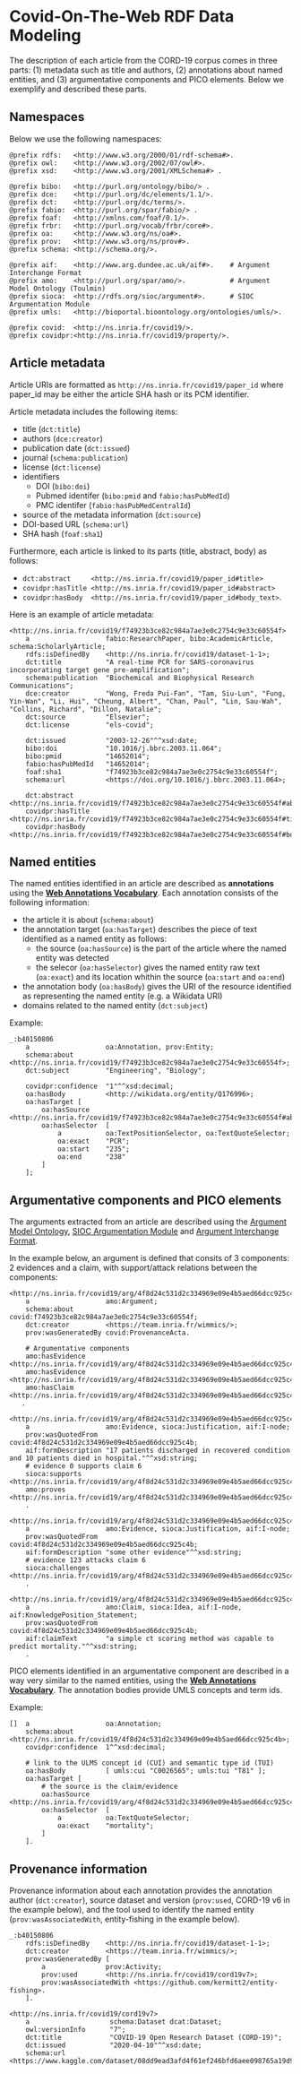 # Covid-On-The-Web RDF Data Modeling

The description of each article from the CORD-19 corpus comes in three parts: (1) metadata such as title and authors, (2) annotations about named entities, and (3) argumentative components and PICO elements. Below we exemplify and described these parts.

## Namespaces

Below we use the following namespaces:

```turtle
@prefix rdfs:   <http://www.w3.org/2000/01/rdf-schema#>.
@prefix owl:    <http://www.w3.org/2002/07/owl#>.
@prefix xsd:    <http://www.w3.org/2001/XMLSchema#> .

@prefix bibo:   <http://purl.org/ontology/bibo/> .
@prefix dce:    <http://purl.org/dc/elements/1.1/>.
@prefix dct:    <http://purl.org/dc/terms/>.
@prefix fabio:  <http://purl.org/spar/fabio/> .
@prefix foaf:   <http://xmlns.com/foaf/0.1/>.
@prefix frbr:   <http://purl.org/vocab/frbr/core#>.
@prefix oa:     <http://www.w3.org/ns/oa#>.
@prefix prov:   <http://www.w3.org/ns/prov#>.
@prefix schema: <http://schema.org/>.

@prefix aif:    <http://www.arg.dundee.ac.uk/aif#>.    # Argument Interchange Format
@prefix amo:    <http://purl.org/spar/amo/>.           # Argument Model Ontology (Toulmin)
@prefix sioca:  <http://rdfs.org/sioc/argument#>.      # SIOC Argumentation Module
@prefix umls:   <http://bioportal.bioontology.org/ontologies/umls/>.

@prefix covid:  <http://ns.inria.fr/covid19/>.
@prefix covidpr:<http://ns.inria.fr/covid19/property/>.
```

## Article metadata

Article URIs are formatted as `http://ns.inria.fr/covid19/paper_id` where paper_id may be either the article SHA hash or its PCM identifier.

Article metadata includes the following items:
- title (`dct:title`)
- authors (`dce:creator`)
- publication date (`dct:issued`)
- journal (`schema:publication`)
- license (`dct:license`)
- identifiers
    - DOI (`bibo:doi`)
    - Pubmed identifer (`bibo:pmid` and `fabio:hasPubMedId`)
    - PMC identifer (`fabio:hasPubMedCentralId`)
- source of the metadata information (`dct:source`)
- DOI-based URL (`schema:url`)
- SHA hash (`foaf:sha1`)

Furthermore, each article is linked to its parts (title, abstract, body) as follows:
- `dct:abstract     <http://ns.inria.fr/covid19/paper_id#title>`
- `covidpr:hasTitle <http://ns.inria.fr/covid19/paper_id#abstract>`
- `covidpr:hasBody  <http://ns.inria.fr/covid19/paper_id#body_text>`.

Here is an example of article metadata:
```turtle
<http://ns.inria.fr/covid19/f74923b3ce82c984a7ae3e0c2754c9e33c60554f>
    a                   fabio:ResearchPaper, bibo:AcademicArticle, schema:ScholarlyArticle;
    rdfs:isDefinedBy    <http://ns.inria.fr/covid19/dataset-1-1>;
    dct:title           "A real-time PCR for SARS-coronavirus incorporating target gene pre-amplification";
    schema:publication  "Biochemical and Biophysical Research Communications";
    dce:creator	        "Wong, Freda Pui-Fan", "Tam, Siu-Lun", "Fung, Yin-Wan", "Li, Hui", "Cheung, Albert", "Chan, Paul", "Lin, Sau-Wah", "Collins, Richard", "Dillon, Natalie";
    dct:source          "Elsevier";
    dct:license         "els-covid";

    dct:issued          "2003-12-26"^^xsd:date;
    bibo:doi            "10.1016/j.bbrc.2003.11.064";
    bibo:pmid           "14652014";
    fabio:hasPubMedId   "14652014";
    foaf:sha1           "f74923b3ce82c984a7ae3e0c2754c9e33c60554f";
    schema:url          <https://doi.org/10.1016/j.bbrc.2003.11.064>;
    
    dct:abstract        <http://ns.inria.fr/covid19/f74923b3ce82c984a7ae3e0c2754c9e33c60554f#abstract>;
    covidpr:hasTitle    <http://ns.inria.fr/covid19/f74923b3ce82c984a7ae3e0c2754c9e33c60554f#title>;
    covidpr:hasBody     <http://ns.inria.fr/covid19/f74923b3ce82c984a7ae3e0c2754c9e33c60554f#body_text>.
```

## Named entities

The named entities identified in an article are described as **annotations** using the **[Web Annotations Vocabulary](https://www.w3.org/TR/annotation-vocab/)**.
Each annotation consists of the following information:
- the article it is about (`schema:about`)
- the annotation target (`oa:hasTarget`) describes the piece of text identified as a named entity as follows:
    - the source (`oa:hasSource`) is the part of the article where the named entity was detected
    - the selecor (`oa:hasSelector`) gives the named entity raw text (`oa:exact`) and its location whithin the source (`oa:start` and `oa:end`)
- the annotation body (`oa:hasBody`) gives the URI of the resource identified as representing the named entity (e.g. a Wikidata URI)
- domains related to the named entity (`dct:subject`)

Example:
```turtle
_:b40150806	
    a                   oa:Annotation, prov:Entity;
    schema:about        <http://ns.inria.fr/covid19/f74923b3ce82c984a7ae3e0c2754c9e33c60554f>;
    dct:subject         "Engineering", "Biology";
    
    covidpr:confidence	"1"^^xsd:decimal;
    oa:hasBody          <http://wikidata.org/entity/Q176996>;
    oa:hasTarget [
        oa:hasSource    <http://ns.inria.fr/covid19/f74923b3ce82c984a7ae3e0c2754c9e33c60554f#abstract>;
        oa:hasSelector  [
            a           oa:TextPositionSelector, oa:TextQuoteSelector;
            oa:exact    "PCR";
            oa:start    "235";
            oa:end      "238"
        ]
    ];
```

## Argumentative components and PICO elements

The arguments extracted from an article are described using the [Argument Model Ontology](http://purl.org/spar/amo/), [SIOC Argumentation Module](http://rdfs.org/sioc/argument#) and [Argument Interchange Format](http://www.arg.dundee.ac.uk/aif#).

In the example below, an argument is defined that consits of 3 components: 2 evidences and a claim, with support/attack relations between the components:
```turtle
<http://ns.inria.fr/covid19/arg/4f8d24c531d2c334969e09e4b5aed66dcc925c4b>
    a                   amo:Argument;
    schema:about        covid:f74923b3ce82c984a7ae3e0c2754c9e33c60554f;
    dct:creator         <https://team.inria.fr/wimmics/>;
    prov:wasGeneratedBy	covid:ProvenanceActa.

    # Argumentative components
    amo:hasEvidence     <http://ns.inria.fr/covid19/arg/4f8d24c531d2c334969e09e4b5aed66dcc925c4b/0>;
    amo:hasEvidence     <http://ns.inria.fr/covid19/arg/4f8d24c531d2c334969e09e4b5aed66dcc925c4b/123>;
    amo:hasClaim        <http://ns.inria.fr/covid19/arg/4f8d24c531d2c334969e09e4b5aed66dcc925c4b/6>;
   .

<http://ns.inria.fr/covid19/arg/4f8d24c531d2c334969e09e4b5aed66dcc925c4b/0>
    a                   amo:Evidence, sioca:Justification, aif:I-node;
    prov:wasQuotedFrom  covid:4f8d24c531d2c334969e09e4b5aed66dcc925c4b;
    aif:formDescription "17 patients discharged in recovered condition and 10 patients died in hospital."^^xsd:string;
    # evidence 0 supports claim 6
    sioca:supports      <http://ns.inria.fr/covid19/arg/4f8d24c531d2c334969e09e4b5aed66dcc925c4b/6>;
    amo:proves          <http://ns.inria.fr/covid19/arg/4f8d24c531d2c334969e09e4b5aed66dcc925c4b/6>.
    .

<http://ns.inria.fr/covid19/arg/4f8d24c531d2c334969e09e4b5aed66dcc925c4b/123>
    a                   amo:Evidence, sioca:Justification, aif:I-node;
    prov:wasQuotedFrom  covid:4f8d24c531d2c334969e09e4b5aed66dcc925c4b;
    aif:formDescription "some other evidence"^^xsd:string;
    # evidence 123 attacks claim 6
    sioca:challenges <http://ns.inria.fr/covid19/arg/4f8d24c531d2c334969e09e4b5aed66dcc925c4b/6>.
    .

<http://ns.inria.fr/covid19/arg/4f8d24c531d2c334969e09e4b5aed66dcc925c4b/6>
    a                   amo:Claim, sioca:Idea, aif:I-node, aif:KnowledgePosition_Statement;
    prov:wasQuotedFrom  covid:4f8d24c531d2c334969e09e4b5aed66dcc925c4b;
    aif:claimText       "a simple ct scoring method was capable to predict mortality."^^xsd:string;
    .
```


PICO elements identified in an argumentative component are described in a way very similar to the named entities, using the **[Web Annotations Vocabulary](https://www.w3.org/TR/annotation-vocab/)**. The annotation bodies provide UMLS concepts and term ids.

Example:
```turtle
[]  a                   oa:Annotation;
    schema:about        <http://ns.inria.fr/covid19/4f8d24c531d2c334969e09e4b5aed66dcc925c4b>;
    covidpr:confidence  1^^xsd:decimal;

    # link to the ULMS concept id (CUI) and semantic type id (TUI)
    oa:hasBody          [ umls:cui "C0026565"; umls:tui "T81" ];
    oa:hasTarget [
        # the source is the claim/evidence
        oa:hasSource    <http://ns.inria.fr/covid19/arg/4f8d24c531d2c334969e09e4b5aed66dcc925c4b/6>;
        oa:hasSelector  [
            a           oa:TextQuoteSelector;
            oa:exact    "mortality";
        ]
    ].
```



## Provenance information

Provenance information about each annotation provides the annotation author (`dct:creator`), source dataset and version (`prov:used`, CORD-19 v6 in the example below), and the tool used to identify the named entity (`prov:wasAssociatedWith`, entity-fishing in the example below).

```turtle
_:b40150806
    rdfs:isDefinedBy    <http://ns.inria.fr/covid19/dataset-1-1>;
    dct:creator         <https://team.inria.fr/wimmics/>;
    prov:wasGeneratedBy [
        a               prov:Activity;
        prov:used       <http://ns.inria.fr/covid19/cord19v7>;
        prov:wasAssociatedWith <https://github.com/kermitt2/entity-fishing>.
    ].

<http://ns.inria.fr/covid19/cord19v7>
    a                    schema:Dataset dcat:Dataset;
    owl:versionInfo      "7";
    dct:title            "COVID-19 Open Research Dataset (CORD-19)";
    dct:issued           "2020-04-10"^^xsd:date;
    schema:url           <https://www.kaggle.com/dataset/08dd9ead3afd4f61ef246bfd6aee098765a19d9f6dbf514f0142965748be859b/version/7>.
```
